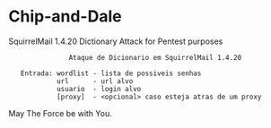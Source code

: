 Chip-and-Dale
=============

SquirrelMail 1.4.20 Dictionary Attack for Pentest purposes

                   Ataque de Dicionario em SquirrelMail 1.4.20                         
                                                                                       
       Entrada: wordlist - lista de possiveis senhas                                   
                url      - url alvo                                                    
                usuario  - login alvo                                                  
                [proxy]  - <opcional> caso esteja atras de um proxy                    

May The Force be with You.
